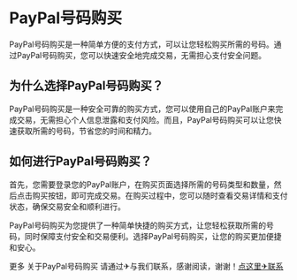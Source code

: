 # PayPal号码购买

PayPal号码购买是一种简单方便的支付方式，可以让您轻松购买所需的号码。通过PayPal号码购买，您可以快速安全地完成交易，无需担心支付安全问题。

## 为什么选择PayPal号码购买？

PayPal号码购买是一种安全可靠的购买方式，您可以使用自己的PayPal账户来完成交易，无需担心个人信息泄露和支付风险。而且，PayPal号码购买可以让您快速获取所需的号码，节省您的时间和精力。

## 如何进行PayPal号码购买？

首先，您需要登录您的PayPal账户，在购买页面选择所需的号码类型和数量，然后点击购买按钮，即可完成交易。在购买过程中，您可以随时查看交易详情和支付状态，确保交易安全和顺利进行。

PayPal号码购买为您提供了一种简单快捷的购买方式，让您轻松获取所需的号码，同时保障支付安全和交易便利。选择PayPal号码购买，让您的购买更加便捷和安心。

更多 关于PayPal号码购买 请通过✈与我们联系，感谢阅读，谢谢！[点这里✈联系](https://sms.k02.cc)